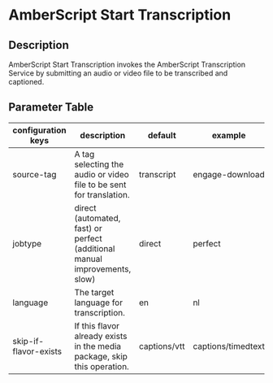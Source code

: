 # AmberScript Start Transcription

## Description

AmberScript Start Transcription invokes the AmberScript Transcription Service by submitting
an audio or video file to be transcribed and captioned.

## Parameter Table

| configuration keys    | description                                                                | default      | example            |
|-----------------------|----------------------------------------------------------------------------|--------------|--------------------|
| source-tag            | A tag selecting the audio or video file to be sent for translation.        | transcript   | engage-download    |
| jobtype               | direct (automated, fast) or perfect (additional manual improvements, slow) | direct       | perfect            |
| language              | The target language for transcription.                                     | en           | nl                 |
| skip-if-flavor-exists | If this flavor already exists in the media package, skip this operation.   | captions/vtt | captions/timedtext |
